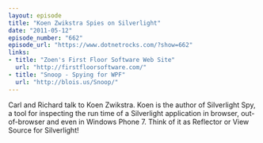 ```yaml
---
layout: episode
title: "Koen Zwikstra Spies on Silverlight"
date: "2011-05-12"
episode_number: "662"
episode_url: "https://www.dotnetrocks.com/?show=662"
links:
- title: "Zoen's First Floor Software Web Site"
  url: "http://firstfloorsoftware.com/"
- title: "Snoop - Spying for WPF"
  url: "http://blois.us/Snoop/"
---
```


Carl and Richard talk to Koen Zwikstra. Koen is the author of Silverlight Spy, a tool for inspecting the run time of a Silverlight application in browser, out-of-browser and even in Windows Phone 7. Think of it as Reflector or View Source for Silverlight!
